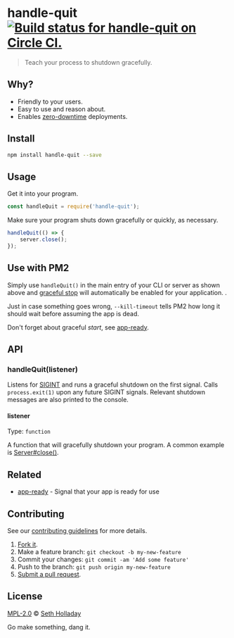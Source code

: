 # handle-quit [![Build status for handle-quit on Circle CI.](https://img.shields.io/circleci/project/sholladay/handle-quit/master.svg "Circle Build Status")](https://circleci.com/gh/sholladay/handle-quit "Handle Quit Builds")

> Teach your process to shutdown gracefully.

## Why?

 - Friendly to your users.
 - Easy to use and reason about.
 - Enables [zero-downtime](https://github.com/Unitech/pm2/blob/ea406684a7ca29cc8a9214c7c6df938d5d6fab75/README.md#load-balancing--zero-second-downtime-reload) deployments.

## Install

```sh
npm install handle-quit --save
```

## Usage

Get it into your program.

```js
const handleQuit = require('handle-quit');
```

Make sure your program shuts down gracefully or quickly, as necessary.

```js
handleQuit(() => {
	server.close();
});
```

## Use with PM2

Simply use `handleQuit()` in the main entry of your CLI or server as shown above and [graceful stop](http://pm2.keymetrics.io/docs/usage/signals-clean-restart/#graceful-stop) will automatically be enabled for your application. .

Just in case something goes wrong, `--kill-timeout` tells PM2 how long it should wait before assuming the app is dead.

Don't forget about graceful _start_, see [app-ready](https://github.com/sholladay/app-ready).

## API

### handleQuit(listener)

Listens for [SIGINT](https://en.wikipedia.org/wiki/Unix_signal#POSIX_signals) and runs a graceful shutdown on the first signal. Calls `process.exit(1)` upon any future SIGINT signals. Relevant shutdown messages are also printed to the console.

#### listener

Type: `function`

A function that will gracefully shutdown your program. A common example is [Server#close()](https://nodejs.org/api/http.html#http_server_close_callback).

## Related

 - [app-ready](https://github.com/sholladay/app-ready) - Signal that your app is ready for use

## Contributing

See our [contributing guidelines](https://github.com/sholladay/handle-quit/blob/master/CONTRIBUTING.md "The guidelines for participating in this project.") for more details.

1. [Fork it](https://github.com/sholladay/handle-quit/fork).
2. Make a feature branch: `git checkout -b my-new-feature`
3. Commit your changes: `git commit -am 'Add some feature'`
4. Push to the branch: `git push origin my-new-feature`
5. [Submit a pull request](https://github.com/sholladay/handle-quit/compare "Submit code to this project for review.").

## License

[MPL-2.0](https://github.com/sholladay/handle-quit/blob/master/LICENSE "The license for handle-quit.") © [Seth Holladay](http://seth-holladay.com "Author of handle-quit.")

Go make something, dang it.
